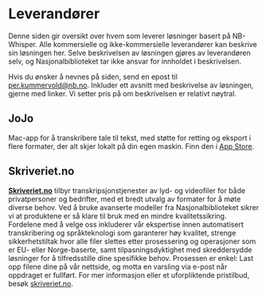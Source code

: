 # Leverandører
Denne siden gir oversikt over hvem som leverer løsninger basert på NB-Whisper. Alle kommersielle og ikke-kommersielle leverandører kan beskrive sin løsningen her. Selve beskrivelsen av løsningen gjøres av leverandøren selv, og Nasjonalbiblioteket tar ikke ansvar for innholdet i beskrivelsen.

Hvis du ønsker å nevnes på siden, send en epost til [per.kummervold@nb.no](mailto:per.kummervold@nb.no). Inkluder ett avsnitt med beskrivelse av løsningen, gjerne med linker. Vi setter pris på om beskrivelsen er relativt nøytral.

## JoJo
Mac-app for å transkribere tale til tekst, med støtte for retting og eksport i flere formater, der alt skjer lokalt på din egen maskin. Finn den i [App Store](https://apps.apple.com/no/app/jojo-transcribe/id1659864300?mt=12]).

## Skriveriet.no
__[Skriveriet.no](https://skriveriet.no)__ tilbyr transkripsjonstjenester av lyd- og videofiler for både privatpersoner og bedrifter, med et bredt utvalg av formater for å møte diverse behov. Ved å bruke avanserte modeller fra Nasjonalbiblioteket sikrer vi at produktene er så klare til bruk med en mindre kvalitetssikring. Fordelene med å velge oss inkluderer vår ekspertise innen automatisert transkribering og språkteknologi som garanterer høy kvalitet, strenge sikkerhetstiltak hvor alle filer slettes etter prosessering og operasjoner som er EU- eller Norge-baserte, samt tilpasningsdyktighet med skreddersydde løsninger for å tilfredsstille dine spesifikke behov. Prosessen er enkel: Last opp filene dine på vår nettside, og motta en varsling via e-post når oppdraget er fullført. For mer informasjon eller et uforpliktende pristilbud, besøk [skriveriet.no](https://skriveriet.no).


